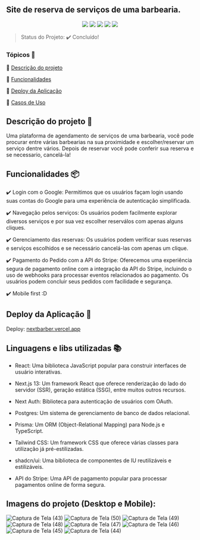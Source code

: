 ## Site de reserva de serviços de uma barbearia.
<p align="center">
  <img src="https://img.shields.io/static/v1?label=next&message=framework&color=blue&style=for-the-badge&logo=Next"/>
  <img src="https://img.shields.io/static/v1?label=vercel&message=deploy&color=blue&style=for-the-badge&logo=vercel"/>
  <img src="http://img.shields.io/static/v1?label=Tailwind&message=biblioteca&color=red&style=for-the-badge&logo=tailwind"/>
  <img src="http://img.shields.io/static/v1?label=shadcn&message=biblioteca&color=red&style=for-the-badge&logo=shadcn"/>
  <img src="http://img.shields.io/static/v1?label=Prisma&message=ORM&color=red&style=for-the-badge&logo=Prisma"/>
</p>

> Status do Projeto: :heavy_check_mark: Concluído!

### Tópicos 🔹

:small_blue_diamond: [Descrição do projeto](#descrição-do-projeto)

:small_blue_diamond: [Funcionalidades](#funcionalidades)

:small_blue_diamond: [Deploy da Aplicação](#deploy-da-aplicação-dash)

:small_blue_diamond: [Casos de Uso](#casos-de-uso-warning)

## Descrição do projeto 📝

<p align="justify">
Uma plataforma de agendamento de serviços de uma barbearia, você pode procurar entre várias barbearias na sua proximidade e escolher/reservar um serviço dentre vários. Depois de reservar você pode conferir sua reserva e se necessario, cancelá-la!

</p>

## Funcionalidades 📦

:heavy_check_mark: Login com o Google: Permitimos que os usuários façam login usando suas contas do Google para uma experiência de autenticação simplificada.

:heavy_check_mark: Navegação pelos serviços: Os usuários podem facilmente explorar diversos serviços e por sua vez escolher reserválos com apenas alguns cliques.

:heavy_check_mark: Gerenciamento das reservas: Os usuários podem verificar suas reservas e serviços escolhidos e se necessário cancelá-las com apenas um clique.

:heavy_check_mark: Pagamento do Pedido com a API do Stripe: Oferecemos uma experiência segura de pagamento online com a integração da API do Stripe, incluindo o uso de webhooks para processar eventos relacionados ao pagamento. Os usuários podem concluir seus pedidos com facilidade e segurança.

:heavy_check_mark: Mobile first :D

## Deploy da Aplicação :dash:

Deploy: [nextbarber.vercel.app](https://nextbarber-study.vercel.app/)

## Linguagens e libs utilizadas :books:

- React: Uma biblioteca JavaScript popular para construir interfaces de usuário interativas.

- Next.js 13: Um framework React que oferece renderização do lado do servidor (SSR), geração estática (SSG), entre muitos outros recursos.

- Next Auth: Biblioteca para autenticação de usuários com OAuth.

- Postgres: Um sistema de gerenciamento de banco de dados relacional.

- Prisma: Um ORM (Object-Relational Mapping) para Node.js e TypeScript.

- Tailwind CSS: Um framework CSS que oferece várias classes para utilização já pré-estilizadas.
  
- shadcn/ui: Uma biblioteca de componentes de IU reutilizáveis e estilizáveis.

- API do Stripe: Uma API de pagamento popular para processar pagamentos online de forma segura.

## Imagens do projeto (Desktop e Mobile):

![Captura de Tela (43)](https://github.com/LeonardoAlves04/NextBarber/assets/69488943/60b82579-e3dc-47ee-9bc8-bce0090c0ffb)
![Captura de Tela (50)](https://github.com/LeonardoAlves04/NextBarber/assets/69488943/a51a0dd7-9ec9-49f9-bf68-e7ef2c3bcc84)
![Captura de Tela (49)](https://github.com/LeonardoAlves04/NextBarber/assets/69488943/efc27f2d-9eb0-4629-b030-60ca0eb8763c)
![Captura de Tela (48)](https://github.com/LeonardoAlves04/NextBarber/assets/69488943/1458a17e-f501-4238-8f38-7b7a3d5e5e40)
![Captura de Tela (47)](https://github.com/LeonardoAlves04/NextBarber/assets/69488943/b7f28b1f-2501-46c9-a485-ea6d7de19cc5)
![Captura de Tela (46)](https://github.com/LeonardoAlves04/NextBarber/assets/69488943/e6f00630-baee-4e6a-9929-7bcf5e8c46d1)
![Captura de Tela (45)](https://github.com/LeonardoAlves04/NextBarber/assets/69488943/e498fed1-915e-4616-ae4c-605d06fda8df)
![Captura de Tela (44)](https://github.com/LeonardoAlves04/NextBarber/assets/69488943/aa037ab5-0941-4642-b144-5e6508e6c138)
